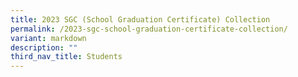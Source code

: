 ```yaml
---
title: 2023 SGC (School Graduation Certificate) Collection
permalink: /2023-sgc-school-graduation-certificate-collection/
variant: markdown
description: ""
third_nav_title: Students
---
```

